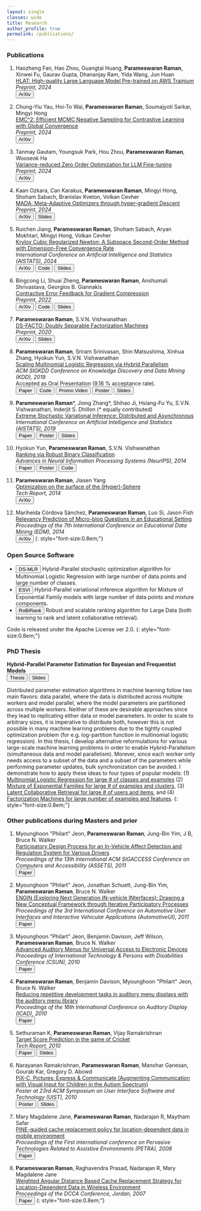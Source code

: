 ```yaml
---
layout: single 
classes: wide
title: Research
author_profile: true
permalink: /publications/
---
```


### Publications
1. Haozheng Fan, Hao Zhou, Guangtai Huang, **Parameswaran Raman**, Xinwei Fu, Gaurav Gupta, Dhananjay Ram, Yida Wang, Jun Huan  
[HLAT: High-quality Large Language Model Pre-trained on AWS Trainium]()  
*Preprint, 2024*  
[<button type="button" class="btn btn-info">ArXiv</button>](https://arxiv.org/abs/2404.10630)

1. Chung-Yiu Yau, Hoi-To Wai, **Parameswaran Raman**, Soumajyoti Sarkar, Mingyi Hong  
[EMC^2: Efficient MCMC Negative Sampling for Contrastive Learning with Global Convergence]()  
*Preprint, 2024*  
[<button type="button" class="btn btn-info">ArXiv</button>](https://arxiv.org/abs/2404.10575)

1. Tanmay Gautam, Youngsuk Park, Hou Zhou, **Parameswaran Raman**, Wooseok Ha  
[Variance-reduced Zero Order Optimization for LLM Fine-tuning]()  
*Preprint, 2024*  
[<button type="button" class="btn btn-info">ArXiv</button>](https://arxiv.org/abs/2404.08080)

1. Kaan Ozkara, Can Karakus, **Parameswaran Raman**, Mingyi Hong, Shoham Sabach, Branislav Kveton, Volkan Cevher  
[MADA: Meta-Adaptive Optimizers through hyper-gradient Descent]()  
*Preprint, 2024*  
[<button type="button" class="btn btn-info">ArXiv</button>](https://arxiv.org/abs/2401.08893)
[<button type="button" class="btn btn-info">Slides</button>](/files/MADA_final_presentation.pdf)

1. Ruichen Jiang, **Parameswaran Raman**, Shoham Sabach, Aryan Mokhtari, Mingyi Hong, Volkan Cevher  
[Krylov Cubic Regularized Newton: A Subspace Second-Order Method with Dimension-Free Convergence Rate]()  
*International Conference on Artificial Intelligence and Statistics (AISTATS), 2024*  
[<button type="button" class="btn btn-info">ArXiv</button>](https://arxiv.org/abs/2401.03058)
[<button type="button" class="btn btn-info">Code</button>](https://github.com/amazon-science/krylov-cubic-regularized-newton)
[<button type="button" class="btn btn-info">Slides</button>](/files/Slides_Krylov_CRN.pdf)

1. Bingcong Li, Shuai Zheng, **Parameswaran Raman**, Anshumali Shrivastava, Georgios B. Giannakis   
[Contractive Error Feedback for Gradient Compression]()  
*Preprint, 2022*  
[<button type="button" class="btn btn-info">ArXiv</button>](https://arxiv.org/abs/2312.08538)
[<button type="button" class="btn btn-info">Code</button>](https://github.com/BingcongLi/ConEF)
[<button type="button" class="btn btn-info">Slides</button>](/files/ConEF_final_presentation.pdf)

1. **Parameswaran Raman**, S.V.N. Vishwanathan   
[DS-FACTO: Doubly Separable Factorization Machines]()  
*Preprint, 2020*  
[<button type="button" class="btn btn-info">ArXiv</button>](https://arxiv.org/abs/2004.13940)
[<button type="button" class="btn btn-info">Slides</button>](/files/dsfacto_slides.pdf)

1. **Parameswaran Raman**, Sriram Srinivasan, Shin Matsushima, Xinhua Zhang, Hyokun Yun, S.V.N. Vishwanathan    
[Scaling Multinomial Logistic Regression via Hybrid Parallelism]()  
*ACM SIGKDD Conference on Knowledge Discovery and Data Mining (KDD), 2019*  
Accepted as Oral Presentation (9.16 % acceptance rate).   
[<button type="button" class="btn btn-info">Paper</button>](/files/mlr-kdd19.pdf)
[<button type="button" class="btn btn-info">Code</button>](https://bitbucket.org/params/dsmlr)
[<button type="button" class="btn btn-info">Promo Video</button>](https://www.youtube.com/watch?v=1YdTSldKVno)
[<button type="button" class="btn btn-info">Poster</button>](/files/dsmlr_KDD19_poster.pdf)
[<button type="button" class="btn btn-info">Slides</button>](/files/dsmlr_KDD19_slides_short.pdf)

1. **Parameswaran Raman***, Jiong Zhang*, Shihao Ji, Hsiang-Fu Yu, S.V.N. Vishwanathan, Inderjit S. Dhillon (* equally contributed)   
[Extreme Stochastic Variational Inference: Distributed and Asynchronous]()  
*International Conference on Artificial Intelligence and Statistics (AISTATS), 2019*    
[<button type="button" class="btn btn-info">Paper</button>](/files/esvi-aistats19.pdf)
[<button type="button" class="btn btn-info">Poster</button>](/files/esvi-poster.pdf)
[<button type="button" class="btn btn-info">Slides</button>](/files/esvi-talk-labmeeting.pdf)

1. Hyokun Yun, **Parameswaran Raman**, S.V.N. Vishwanathan   
[Ranking via Robust Binary Classification]()  
*Advances in Neural Information Processing Systems (NeurIPS), 2014*  
[<button type="button" class="btn btn-info">Paper</button>](https://proceedings.neurips.cc/paper_files/paper/2014/file/3d779cae2d46cf6a8a99a35ba4167977-Paper.pdf)
[<button type="button" class="btn btn-info">Poster</button>](/files/RoBiRank_Poster.pdf)
[<button type="button" class="btn btn-info">Code</button>](https://bitbucket.org/d_ijk_stra/robirank)

1. **Parameswaran Raman**, Jiasen Yang   
[Optimization on the surface of the (Hyper)-Sphere]()  
*Tech Report, 2014*  
[<button type="button" class="btn btn-info">ArXiv</button>](https://arxiv.org/abs/1909.06463)

1. Mariheida Córdova Sánchez, **Parameswaran Raman**, Luo Si, Jason Fish   
[Relevancy Prediction of Micro-blog Questions in an Educational Setting]()  
*Proceedings of the 7th International Conference on Educational Data Mining (EDM), 2014*  
[<button type="button" class="btn btn-info">ArXiv</button>](/files/Poster_EDM_2014.pdf)
{: style="font-size:0.8em;"}

### Open Source Software
* [<button type="button" class="btn btn-info">DS-MLR</button>](https://bitbucket.org/params/dsmlr) 
Hybrid-Parallel stochastic optimization algorithm for Multinomial Logistic Regression with large number of data points and large number of classes.
* [<button type="button" class="btn btn-info">ESVI</button>](https://bitbucket.org/params/dmixmodels) 
Hybrid-Parallel variational inference algorithm for Mixture of Exponential Family models with large number of data points and mixture components.
* [<button type="button" class="btn btn-info">RoBiRank</button>](https://bitbucket.org/d_ijk_stra/robirank) 
Robust and scalable ranking algorithm for Large Data (both learning to rank and latent collaborative retrieval).

Code is released under the Apache License ver 2.0.
{: style="font-size:0.8em;"}

### PhD Thesis 
**Hybrid-Parallel Parameter Estimation for Bayesian and Frequentist Models**  
[<button type="button" class="btn btn-info">Thesis</button>](/files/params_phd_thesis.pdf)
[<button type="button" class="btn btn-info">Slides</button>](/files/phd_defense_slides.pdf)

<!--Distributed parameter estimation algorithms in machine learning follow two main flavors: data parallel, where the data is distributed across multiple workers and model parallel, where the model parameters are partitioned across multiple workers. The main limitation of the first approach is that the model parameters need to be replicated on every machine. This is problematic when the number of parameters is very large, and hence cannot fit in a single machine. The drawback of the latter approach is that the data needs to be replicated on each machine. In this thesis, I propose Hybrid-Parallelism, an approach that allows us to partition both, the data as well as the model parameters
simultaneously. As a result, each worker only needs access to a subset of the data and a subset of the parameters while performing parameter updates. I also develop novel reformulations for various large-scale problems which allow us to achieve such Hybrid-Parallelism. My work broadly covers four types of opular models: (1) Multinomial Logistic Regression (2) Mixture of Exponential Families, (3) Latent Collaborative Retrieval, and (4) Factorization Machines. In all cases, I show how to exploit the access pattern of parameter updates to derive Hybrid-Parallel asynchronous algorithms.-->

Distributed parameter estimation algorithms in machine learning follow two main flavors: data parallel, where the data is distributed across multiple workers and model parallel, where the model parameters are partitioned across multiple workers. Neither of these are desirable approaches since they lead to replicating either data or model parameters. In order to scale to arbitrary sizes, it is imperative to distribute both, however this is not possible in many machine learning problems due to the tightly coupled optimization problem (for e.g. log-partition function in multinomial logistic regression). In this thesis, I develop alternative reformulations for various large-scale machine learning problems in order to enable Hybrid-Parallelism (simultaneous data and model parallelism). Morever, since each worker only needs access to a subset of the data and a subset of the parameters while performing parameter updates, bulk synchronization can be avoided. I demonstrate how to apply these ideas to four types of popular models: (1) [Multinomial Logistic Regression for large # of classes and examples](/files/dsmlr_KDD19_poster.pdf) (2) [Mixture of Exponential Families for large # of examples and clusters](/files/esvi-poster.pdf), (3) [Latent Collaborative Retrieval for large # of users and items](/files/RoBiRank_Poster.pdf), and (4) [Factorization Machines for large number of examples and features](https://arxiv.org/abs/2004.13940).
{: style="font-size:0.8em;"}

### Other publications during Masters and prior
1. Myounghoon "Philart" Jeon, **Parameswaran Raman**, Jung-Bin Yim, J B, Bruce N. Walker  
[Participatory Design Process for an In-Vehicle Affect Detection and Regulation System for Various Drivers]()  
*Proceedings of the 13th International ACM SIGACCESS Conference on Computers and Accessibility (ASSETS), 2011*  
[<button type="button" class="btn btn-info">Paper</button>](/files/assets11_jeon.pdf)

1. Myounghoon "Philart" Jeon, Jonathan Schuett, Jung-Bin Yim, **Parameswaran Raman**, Bruce N. Walker  
[ENGIN (Exploring Next Generation IN-vehicle INterfaces): Drawing a New Conceptual Framework through Iterative Participatory Processes]()  
*Proceedings of the 3rd International Conference on Automotive User Interfaces and Interactive Vehicular Applications (AutomotiveUI), 2011*  
[<button type="button" class="btn btn-info">Paper</button>](/files/ENGIN_AutomotiveUI2011_Philart.pdf)

1. Myounghoon "Philart" Jeon, Benjamin Davison, Jeff Wilson, **Parameswaran Raman**, Bruce N. Walker   
[Advanced Auditory Menus for Universal Access to Electronic Devices]()  
*Proceedings of International Technology & Persons with Disabilities Conference (CSUN), 2010*  
[<button type="button" class="btn btn-info">Paper</button>](/files/CSUN2010_ExtendedAbstract_091102-BNW.pdf)

1. **Parameswaran Raman**, Benjamin Davison, Myounghoon "Philart" Jeon, Bruce N. Walker   
[Reducing repetitive development tasks in auditory menu displays with the auditory menu library]()  
*Proceedings of the 16th International Conference on Auditory Display (ICAD), 2010*  
[<button type="button" class="btn btn-info">Paper</button>](/files/AML_ICAD_2010.pdf)

1. Sethuraman K, **Parameswaran Raman**, Vijay Ramakrishnan   
[Target Score Prediction in the game of Cricket]()  
*Tech Report, 2010*  
[<button type="button" class="btn btn-info">Paper</button>](/files/ML_Project_CS7641_report.pdf)
[<button type="button" class="btn btn-info">Slides</button>](/files/ML_Project_CS7641_slides.pdf)

1. Narayanan Ramakrishnan, **Parameswaran Raman**, Manohar Ganesan, Gourab Kar, Gregory D. Abowd   
[PiX-C, Pictures: Express & Communicate (Augmenting Communication with Visual Input for Children in the Autism Spectrum)]()  
*Poster at 23rd ACM Symposium on User Interface Software and Technology (UIST), 2010*  
[<button type="button" class="btn btn-info">Poster</button>](/files/PiX-C_Poster.pdf)
[<button type="button" class="btn btn-info">Slides</button>](/files/NLP_TermProject.pdf)

1. Mary Magdalene Jane, **Parameswaran Raman**, Nadarajan R, Maytham Safar   
[PINE-guided cache replacement policy for location-dependent data in mobile environment]()  
*Proceedings of the First international conference on Pervasive Technologies Related to Assistive Environments (PETRA), 2008*  
[<button type="button" class="btn btn-info">Paper</button>](/files/PINE.pdf)

1. **Parameswaran Raman**, Raghavendra Prasad, Nadarajan R, Mary Magdalene Jane   
[Weighted Angular Distance Based Cache Replacement Strategy for Location-Dependent Data in Wireless Environment]()  
*Proceedings of the DCCA Conference, Jordan, 2007*  
[<button type="button" class="btn btn-info">Paper</button>](/files/WIDAAP_cameraready_Jordan.pdf)
{: style="font-size:0.8em;"}
